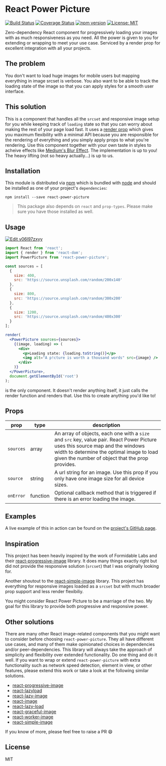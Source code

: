 # React Power Picture

[![Build Status](https://travis-ci.org/tvthatsme/react-power-picture.svg?branch=master)](https://travis-ci.org/tvthatsme/react-power-picture)
[![Coverage Status](https://coveralls.io/repos/github/tvthatsme/react-power-picture/badge.svg?branch=master)](https://coveralls.io/github/tvthatsme/react-power-picture?branch=master)
[![npm version](https://badge.fury.io/js/react-power-picture.svg)](https://badge.fury.io/js/react-power-picture)
[![License: MIT](https://img.shields.io/badge/License-MIT-yellow.svg)](https://opensource.org/licenses/MIT)

Zero-dependency React component for progressively loading your images with as much responsiveness as you need. All the power is given to you for extending or wrapping to meet your use case. Serviced by a render prop for excellent integration with all your projects.

## The problem

You don't want to load huge images for mobile users but mapping everything in image srcset
is verbose. You also want to be able to track the loading state of the image so that you
can apply styles for a smooth user interface.

## This solution

This is a component that handles all the `srcset` and responsive image setup for you while keeping track of `loading` state so that you can worry about making the rest of your page load fast. It uses a [render prop](https://cdb.reacttraining.com/use-a-render-prop-50de598f11ce) which gives you maximum flexibility with a minimal API because you are responsible for the rendering of everything and you simply apply props to what you're rendering. Use this component together with your own taste in styles to acheive effects like [Medium's Blur Effect](https://jmperezperez.com/medium-image-progressive-loading-placeholder/). The implementation is up to you! The heavy lifting (not so heavy actually...) is up to us.

## Installation

This module is distributed via [npm](https://www.npmjs.com/) which is bundled with [node](https://nodejs.org/) and
should be installed as one of your project's `dependencies`:

```
npm install --save react-power-picture
```

> This package also depends on `react` and `prop-types`. Please make sure you
> have those installed as well.

## Usage

[![Edit v06l97zxyy](https://codesandbox.io/static/img/play-codesandbox.svg)](https://codesandbox.io/s/v06l97zxyy)

```jsx
import React from 'react';
import { render } from 'react-dom';
import PowerPicture from 'react-power-picture';

const sources = [
  {
    size: 400,
    src: 'https://source.unsplash.com/random/200x140'
  },
  {
    size: 800,
    src: 'https://source.unsplash.com/random/300x200'
  },
  {
    size: 1200,
    src: 'https://source.unsplash.com/random/400x300'
  }
];

render(
  <PowerPicture sources={sources}>
    {(image, loading) => (
      <div>
        <p>Loading state: {loading.toString()}</p>
        <img alt="A p!cture is worth a thousand words" src={image} />
      </div>
    )}
  </PowerPicture>,
  document.getElementById('root')
);
```

<PowerPicture /> is the only component. It doesn't render anything itself, it just calls the render function and renders that. Use this to create anything you'd like to!

## Props

<!-- This table was generated via http://www.tablesgenerator.com/markdown_tables -->

| prop      | type     | description                                                                                                                                                                                                                     |
| --------- | -------- | ------------------------------------------------------------------------------------------------------------------------------------------------------------------------------------------------------------------------------- |
| `sources` | array    | An array of objects, each one with a `size` and `src` key, value pair. React Power Picture uses this source map and the windows width to determine the optimal image to load given the number of object that the prop provides. |
| `source`  | string   | A url string for an image. Use this prop if you only have one image size for all device sizes.                                                                                                                                  |
| `onError` | function | Optional callback method that is triggered if there is an error loading the image.                                                                                                                                              |

## Examples

A live example of this in action can be found on the [project's GitHub page](https://tvthatsme.github.io/react-power-picture).

## Inspiration

This project has been heavily inspired by the work of Formidable Labs and their [react-progressive-image](https://github.com/FormidableLabs/react-progressive-image) library. It does many things exactly right but did not provide the responsive solution (`srcset`) that I was originally looking for.

Another shoutout to the [react-simple-image](https://github.com/bitjourney/react-simple-image) library. This project has everything for responsive images loaded as a `srcset` but with much broader prop support and less render flexibiliy.

You might consider React Power Picture to be a marriage of the two. My goal for this library to provide both progressive and responsive power.

## Other solutions

There are many other React image-related components that you might want to consider before choosing `react-power-picture`. They all have different use cases, and many of them make opinionated choices in dependencies and/or peer-dependencies. This library will always take the approach of simplicity and flexibility over extended functionality. Do one thing and do it well. If you want to wrap or extend `react-power-picture` with extra functionality such as network speed detection, element in view, or other features, please extend this work or take a look at the following similar solutions.

- [react-progressive-image](https://github.com/FormidableLabs/react-progressive-image)
- [react-lazyload](https://github.com/jasonslyvia/react-lazyload)
- [react-lazy-image](https://github.com/sergiodxa/react-lazy-image)
- [react-image](https://github.com/mbrevda/react-image)
- [react-lazy-load](https://github.com/loktar00/react-lazy-load)
- [react-graceful-image](https://github.com/linasmnew/react-graceful-image)
- [react-worker-image](https://github.com/nitish24p/react-worker-image)
- [react-simple-image](https://github.com/bitjourney/react-simple-image)

If you know of more, please feel free to raise a PR :smile:

## License

MIT
